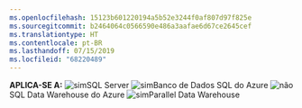 ```yaml
---
ms.openlocfilehash: 15123b601220194a5b52e3244f0af807d97f825e
ms.sourcegitcommit: b2464064c0566590e486a3aafae6d67ce2645cef
ms.translationtype: HT
ms.contentlocale: pt-BR
ms.lasthandoff: 07/15/2019
ms.locfileid: "68220489"
---
```

<Token>**APLICA-SE A:** ![sim](media/yes.png)SQL Server ![sim](media/yes.png)Banco de Dados SQL do Azure ![não](media/no.png)SQL Data Warehouse do Azure ![sim](media/yes.png)Parallel Data Warehouse </Token>

